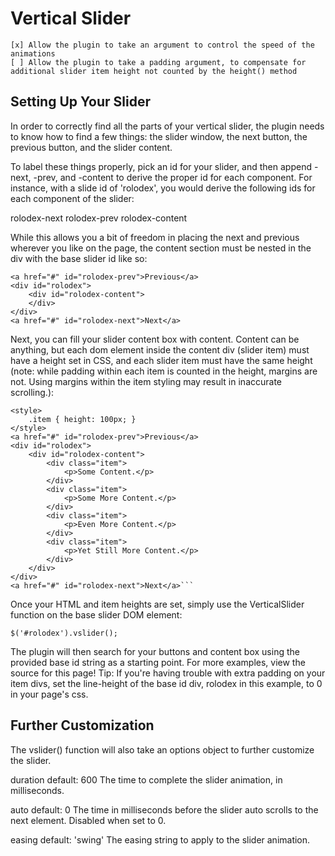 Vertical Slider
===============

	[x] Allow the plugin to take an argument to control the speed of the animations
	[ ] Allow the plugin to take a padding argument, to compensate for additional slider item height not counted by the height() method

Setting Up Your Slider
----------------------

In order to correctly find all the parts of your vertical slider,
the plugin needs to know how to find a few things: the slider window,
the next button, the previous button, and the slider content.

To label these things properly, pick an id for your slider, and then
append -next, -prev, and -content to derive the proper id for each
component. For instance, with a slide id of 'rolodex', you would derive
the following ids for each component of the slider:

rolodex-next
rolodex-prev
rolodex-content

While this allows you a bit of freedom in placing the next and previous
wherever you like on the page, the content section must be nested in the
div with the base slider id like so:

	<a href="#" id="rolodex-prev">Previous</a>
	<div id="rolodex">
		<div id="rolodex-content">
		</div>
	</div>
	<a href="#" id="rolodex-next">Next</a>

Next, you can fill your slider content box with content. Content can be anything, but 
each dom element inside the content div (slider item) must have a height set in CSS, and 
each slider item must have the same height (note: while padding within each item is 
counted in the height, margins are not. Using margins within the item styling may result 
in inaccurate scrolling.):

	<style>
		.item { height: 100px; }
	</style>
	<a href="#" id="rolodex-prev">Previous</a>
	<div id="rolodex">
		<div id="rolodex-content">
			<div class="item">
				<p>Some Content.</p>
			</div>
			<div class="item">
				<p>Some More Content.</p>
			</div>
			<div class="item">
				<p>Even More Content.</p>
			</div>
			<div class="item">
				<p>Yet Still More Content.</p>
			</div>
		</div>
	</div>
	<a href="#" id="rolodex-next">Next</a>```

Once your HTML and item heights are set, simply use the VerticalSlider function
on the base slider DOM element:

	$('#rolodex').vslider();

The plugin will then search for your buttons and content box using the provided 
base id string as a starting point. For more examples, view the source for this page!
Tip: If you're having trouble with extra padding on your item divs, set the line-height 
of the base id div, rolodex in this example, to 0 in your page's css.

Further Customization
---------------------

The vslider() function will also take an options object to further customize the slider.

duration
default: 600
The time to complete the slider animation, in milliseconds.

auto
default: 0
The time in milliseconds before the slider auto scrolls to the next element. Disabled when set to 0.

easing
default: 'swing' 
The easing string to apply to the slider animation.



